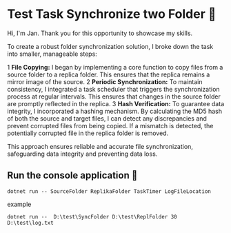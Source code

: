 # Test Task Synchronize two Folder :page_facing_up:

Hi, I'm Jan. Thank you for this opportunity to showcase my skills.

To create a robust folder synchronization solution, I broke down the task into smaller, manageable steps:

1 **File Copying:** I began by implementing a core function to copy files from a source folder to a replica folder. This ensures that the replica remains a mirror image of the source.
2 **Periodic Synchronization:** To maintain consistency, I integrated a task scheduler that triggers the synchronization process at regular intervals. This ensures that changes in the source folder are promptly reflected in the replica.
3 **Hash Verification:** To guarantee data integrity, I incorporated a hashing mechanism. By calculating the MD5 hash of both the source and target files, I can detect any discrepancies and prevent corrupted files from being copied. If a mismatch is detected, the potentially corrupted file in the replica folder is removed.

This approach ensures reliable and accurate file synchronization, safeguarding data integrity and preventing data loss.

## Run the console application :tada:

```
dotnet run -- SourceFolder ReplikaFolder TaskTimer LogFileLocation
```

example

```
dotnet run --  D:\test\SyncFolder D:\test\ReplFolder 30 D:\test\log.txt
```
